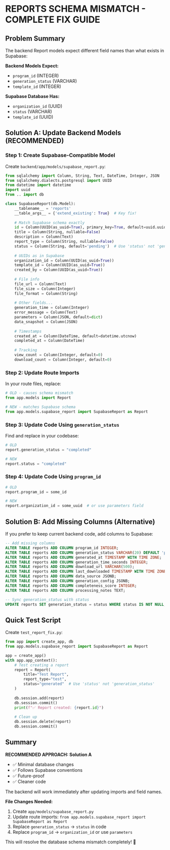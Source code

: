 # REPORTS SCHEMA MISMATCH - COMPLETE FIX GUIDE

## Problem Summary
The backend Report models expect different field names than what exists in Supabase:

**Backend Models Expect:**
- `program_id` (INTEGER)  
- `generation_status` (VARCHAR)
- `template_id` (INTEGER)

**Supabase Database Has:**
- `organization_id` (UUID)
- `status` (VARCHAR) 
- `template_id` (UUID)

## Solution A: Update Backend Models (RECOMMENDED)

### Step 1: Create Supabase-Compatible Model

Create `backend/app/models/supabase_report.py`:

```python
from sqlalchemy import Column, String, Text, DateTime, Integer, JSON
from sqlalchemy.dialects.postgresql import UUID
from datetime import datetime
import uuid
from .. import db

class SupabaseReport(db.Model):
    __tablename__ = 'reports'
    __table_args__ = {'extend_existing': True}  # Key fix!
    
    # Match Supabase schema exactly
    id = Column(UUID(as_uuid=True), primary_key=True, default=uuid.uuid4)
    title = Column(String, nullable=False)
    description = Column(Text)
    report_type = Column(String, nullable=False)
    status = Column(String, default='pending')  # Use 'status' not 'generation_status'
    
    # UUIDs as in Supabase
    organization_id = Column(UUID(as_uuid=True))
    template_id = Column(UUID(as_uuid=True))
    created_by = Column(UUID(as_uuid=True))
    
    # File info
    file_url = Column(Text)
    file_size = Column(Integer)
    file_format = Column(String)
    
    # Other fields...
    generation_time = Column(Integer)
    error_message = Column(Text)
    parameters = Column(JSON, default=dict)
    data_snapshot = Column(JSON)
    
    # Timestamps
    created_at = Column(DateTime, default=datetime.utcnow)
    completed_at = Column(DateTime)
    
    # Tracking
    view_count = Column(Integer, default=0)
    download_count = Column(Integer, default=0)
```

### Step 2: Update Route Imports

In your route files, replace:
```python
# OLD - causes schema mismatch
from app.models import Report

# NEW - matches Supabase schema  
from app.models.supabase_report import SupabaseReport as Report
```

### Step 3: Update Code Using `generation_status`

Find and replace in your codebase:
```python
# OLD
report.generation_status = "completed"

# NEW  
report.status = "completed"
```

### Step 4: Update Code Using `program_id`

```python
# OLD
report.program_id = some_id

# NEW
report.organization_id = some_uuid  # or use parameters field
```

## Solution B: Add Missing Columns (Alternative)

If you prefer to keep current backend code, add columns to Supabase:

```sql
-- Add missing columns
ALTER TABLE reports ADD COLUMN program_id INTEGER;
ALTER TABLE reports ADD COLUMN generation_status VARCHAR(20) DEFAULT 'pending';
ALTER TABLE reports ADD COLUMN generated_at TIMESTAMP WITH TIME ZONE;
ALTER TABLE reports ADD COLUMN generation_time_seconds INTEGER;
ALTER TABLE reports ADD COLUMN download_url VARCHAR(500);
ALTER TABLE reports ADD COLUMN last_downloaded TIMESTAMP WITH TIME ZONE;
ALTER TABLE reports ADD COLUMN data_source JSONB;
ALTER TABLE reports ADD COLUMN generation_config JSONB;
ALTER TABLE reports ADD COLUMN completeness_score INTEGER;
ALTER TABLE reports ADD COLUMN processing_notes TEXT;

-- Sync generation_status with status
UPDATE reports SET generation_status = status WHERE status IS NOT NULL;
```

## Quick Test Script

Create `test_report_fix.py`:
```python
from app import create_app, db
from app.models.supabase_report import SupabaseReport as Report

app = create_app()
with app.app_context():
    # Test creating a report
    report = Report(
        title="Test Report",
        report_type="test", 
        status="generated"  # Use 'status' not 'generation_status'
    )
    
    db.session.add(report)
    db.session.commit()
    print(f"✅ Report created: {report.id}")
    
    # Clean up
    db.session.delete(report)
    db.session.commit()
```

## Summary

**RECOMMENDED APPROACH: Solution A**
- ✅ Minimal database changes
- ✅ Follows Supabase conventions  
- ✅ Future-proof
- ✅ Cleaner code

The backend will work immediately after updating imports and field names.

**File Changes Needed:**
1. Create `app/models/supabase_report.py` 
2. Update route imports: `from app.models.supabase_report import SupabaseReport as Report`
3. Replace `generation_status` → `status` in code
4. Replace `program_id` → `organization_id` or use `parameters`

This will resolve the database schema mismatch completely! 🎉
